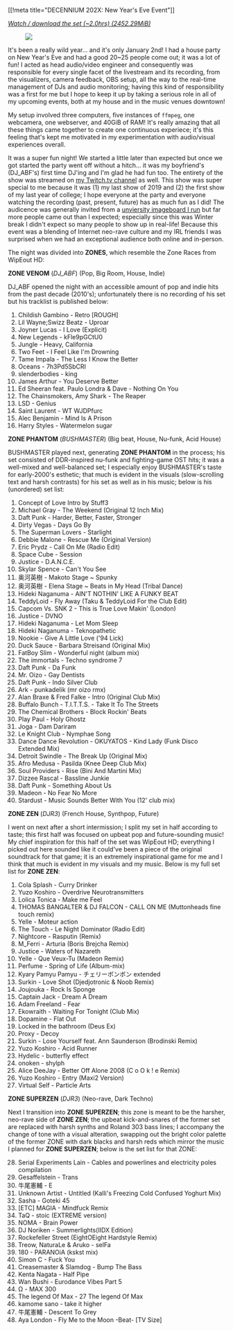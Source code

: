 [[!meta title="DECENNIUM 202X: New Year's Eve Event"]]

*[Watch / download the set (~2.0hrs) (2452.29MiB)](https://cdn.wesl.ee/DJR3/sets/2020/2020-01-01-DECENNIUM-202X.webm)*

<figure class=set-poster>
<img src="https://DJR3.org/static/sets/DECENNIUM-202X-thumb.jpg">
</figure>

It's been a really wild year... and it's only January 2nd! I had a house
party on New Year's Eve and had a good 20~25 people come out; it was a lot
of fun! I acted as head audio/video engineer and consequently was responsible
for every single facet of the livestream and its recording, from the
visualizers, camera feedback, OBS setup, all the way to the real-time
management of DJs and audio monitoring; having this kind of responsibility
was a first for me but I hope to keep it up by taking a serious role in all
of my upcoming events, both at my house and in the music venues downtown!

My setup involved three computers, five instances of `ffmpeg`, one
webcamera, one webserver, and 40GiB of RAM! It's really amazing that all
these things came together to create one continuous experiece; it's this
feeling that's kept me motivated in my experimentation with audio/visual
experiences overall.

It was a super fun night! We started a little later than expected but once
we got started the party went off without a hitch... it was my boyfriend's
(DJ_ABF's) first time DJ'ing and I'm glad he had fun too. The entirety of
the show was streamed on [my Twitch.tv channel](https://twitch.tv/DJRThree)
as well. This show was super special to me because it was (1) my last show
of 2019 and (2) the first show of my last year of college; I hope everyone
at the party and everyone watching the recording (past, present, future) has
as much fun as I did! The audicence was generally invited from a
[unviersity imageboard I run](https://howler.space/) but far more people
came out than I expected; especially since this was Winter break I didn't
expect so many people to show up in real-life! Because this event was a
blending of Internet neo-rave culture and my IRL friends I was surprised
when we had an exceptional audience both online and in-person.

The night was divided into **ZONES**, which resemble the Zone Races from
WipEout HD:

**ZONE VENOM** (*DJ_ABF*) (Pop, Big Room, House, Indie)

DJ_ABF opened the night with an accessible amount of pop and indie hits from
the past decade (2010's); unfortunately there is no recording of his set but
his tracklist is published below:

1. Childish Gambino - Retro [ROUGH]
2. Lil Wayne;Swizz Beatz - Uproar
3. Joyner Lucas - I Love (Explicit)
4. New Legends - kFle9pGCtU0
5. Jungle - Heavy, California
6. Two Feet - I Feel Like I'm Drowning
7. Tame Impala - The Less I Know the Better
8. Oceans - 7h3Pd5SbCRI
9. slenderbodies - king
10. James Arthur - You Deserve Better
11. Ed Sheeran feat. Paulo Londra & Dave - Nothing On You
12. The Chainsmokers, Amy Shark - The Reaper
13. LSD - Genius
14. Saint Laurent - WT WJDPfurc
15. Alec Benjamin - Mind Is A Prison
16. Harry Styles - Watermelon sugar

**ZONE PHANTOM** (*BUSHMASTER*) (Big beat, House, Nu-funk, Acid House)

BUSHMASTER played next, generating **ZONE PHANTOM** in the process; his set
consisted of DDR-inspired nu-funk and fighting-game OST hits; it was a
well-mixed and well-balanced set; I especially enjoy BUSHMASTER's taste for
early-2000's esthetic; that much is evident in the visuals (slow-scrolling
text and harsh contrasts) for his set as well as in his music; below is his
(unordered) set list:

1. Concept of Love Intro by Stuff3
2. Michael Gray - The Weekend (Original 12 Inch Mix)
3. Daft Punk - Harder, Better, Faster, Stronger
4. Dirty Vegas - Days Go By
5. The Superman Lovers - Starlight
6. Debbie Malone - Rescue Me (Original Version)
7. Eric Prydz - Call On Me (Radio Edit)
8. Space Cube - Session
9. Justice - D.A.N.C.E.
10. Skylar Spence - Can't You See
11. 奥河英樹 - Makoto Stage ~ Spunky
12. 奥河英樹 - Elena Stage ~ Beats in My Head (Tribal Dance)
13. Hideki Naganuma - AIN'T NOTHIN' LIKE A FUNKY BEAT
14. TeddyLoid - Fly Away (Taku & TeddyLoid For the Club Edit)
15. Capcom Vs. SNK 2 - This is True Love Makin' (London)
16. Justice - DVNO
17. Hideki Naganuma - Let Mom Sleep
18. Hideki Naganuma - Teknopathetic
19. Nookie - Give A Little Love ('94 Lick)
20. Duck Sauce - Barbara Streisand (Original Mix)
21. FatBoy Slim - Wonderful night (album mix)
22. The immortals - Techno syndrome 7
23. Daft Punk - Da Funk
24. Mr. Oizo - Gay Dentists
25. Daft Punk - Indo Silver Club
26. Ark - punkadelik (mr oizo rmx)
27. Alan Braxe & Fred Falke - Intro (Original Club Mix)
28. Buffalo Bunch - T.I.T.T.S. - Take It To The Streets
29. The Chemical Brothers - Block Rockin' Beats
30. Play Paul - Holy Ghostz
31. Joga - Dam Dariram
32. Le Knight Club - Nymphae Song
33. Dance Dance Revolution - OKUYATOS - Kind Lady (Funk Disco Extended Mix)
34. Detroit Swindle - The Break Up (Original Mix)
35. Afro Medusa - Pasilda (Knee Deep Club Mix)
36. Soul Providers - Rise (Bini And Martini Mix)
37. Dizzee Rascal - Bassline Junkie
38. Daft Punk - Something About Us
39. Madeon - No Fear No More
40. Stardust - Music Sounds Better With You (12' club mix)

**ZONE ZEN** (*DJR3*) (French House, Synthpop, Future)

I went on next after a short intermission; I split my set in half according
to taste; this first half was focused on upbeat pop and future-sounding
music! My chief inspiration for this half of the set was WipEout HD;
everything I picked out here sounded like it could've been a piece of the
original soundtrack for that game; it is an extremely inspirational game for
me and I think that much is evident in my visuals and my music. Below is my
full set list for **ZONE ZEN**:

1. Cola Splash - Curry Drinker
2. Yuzo Koshiro - Overdrive Neurotransmitters
3. Lolica Tonica - Make me Feel
4. THOMAS BANGALTER & DJ FALCON - CALL ON ME (Muttonheads fine touch remix)
5. Yelle - Moteur action
6. The Touch - Le Night Dominator (Radio Edit)
7. Nightcore  - Rasputin (Remix)
8. M_Ferri - Arturia (Boris Brejcha Remix)
9. Justice - Waters of Nazareth
10. Yelle - Que Veux-Tu (Madeon Remix)
11. Perfume - Spring of Life (Album-mix)
12. Kyary Pamyu Pamyu - チェリーボンボン extended
13. Surkin - Love Shot (Djedjotronic & Noob Remix)
14. Joujouka - Rock Is Sponge <area04>
15. Captain Jack - Dream A Dream
16. Adam Freeland - Fear <Rez edit> <area05>
17. Ekowraith - Waiting For Tonight (Club Mix)
18. Dopamine - Flat Out
19. Locked in the bathroom (Deus Ex)
20. Proxy - Decoy
21. Surkin - Lose Yourself feat. Ann Saunderson (Brodinski Remix)
22. Yuzo Koshiro - Acid Runner
23. Hydelic - butterfly effect
24. onoken - shylph
25. Alice DeeJay - Better Off Alone 2008 (C o O k ! e Remix)
26. Yuzo Koshiro - Entry (Maxi2 Version)
27. Virtual Self - Particle Arts

**ZONE SUPERZEN** (*DJR3*) (Neo-rave, Dark Techno)

Next I transition into **ZONE SUPERZEN**; this zone is meant to be the
harsher, neo-rave side of **ZONE ZEN**; the upbeat kick-and-snares of the
former set are replaced with harsh synths and Roland 303 bass lines; I
accompany the change of tone with a visual alteration, swapping out the
bright color palette of the former ZONE with dark blacks and harsh reds
which mirror the music I planned for **ZONE SUPERZEN**; below is the set
list for that ZONE:

28. Serial Experiments Lain - Cables and powerlines and electricity poles compilation
29. Gesaffelstein - Trans
30. 牛尾憲輔 - E
31. Unknown Artist - Untitled (Kalli's Freezing Cold Confused Yoghurt Mix)
32. Sasha - Goteki 45
33. [ETC] MAGIA - Mindfuck Remix
34. TaQ - stoic (EXTREME version)
35. NOMA - Brain Power
36. DJ Noriken - Summerlights(IIDX Edition)
37. Rockefeller Street (EightOEight Hardstyle Remix)
38. Treow, NaturaLe & Aruko - selFa
39. 180 - PARANOiA (kskst mix)
40. Simon C - Fuck You
41. Creasemaster & Slamdog - Bump The Bass
42. Kenta Nagata - Half Pipe
43. Wan Bushi - Eurodance Vibes Part 5
44. Ω - MAX 300
45. The legend Of Max - 27 The legend Of Max
46. kamome sano - take it higher
47. 牛尾憲輔 - Descent To Grey
48. Aya London - Fly Me to the Moon -Beat- [TV Size]

